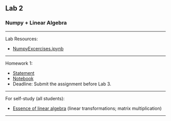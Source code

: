 ## Lab 2

### Numpy + Linear Algebra

***
Lab Resources: 
* [NumpyExcercises.ipynb](./NumpyExcercises.ipynb)

***
Homework 1:
- [Statement](https://drive.google.com/file/d/1ox2n3n8kmjxGE2Z-MulJIAP2GMqqaWSh/view)
- [Notebook](Assignment1.ipynb)
- Deadline: Submit the assignment before Lab 3.

***
For self-study (all students):
* [Essence of linear algebra](https://www.youtube.com/playlist?list=PLZHQObOWTQDPD3MizzM2xVFitgF8hE_ab) (linear transformations; matrix multiplication)

***

